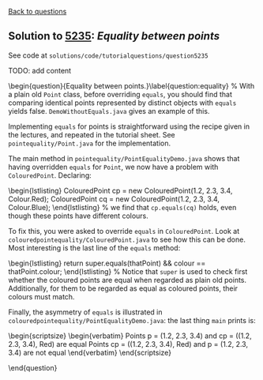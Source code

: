 [Back to questions](../README.md)

## Solution to [5235](../questions/5235): *Equality between points*

See code at `solutions/code/tutorialquestions/question5235`

TODO: add content


\begin{question}{Equality between points.}\label{question:equality}
%
With a plain old `Point` class, before overriding `equals`, you should find that
comparing identical points represented by distinct objects with `equals` yields false.
`DemoWithoutEquals.java` gives an example of this.

Implementing `equals` for points is straightforward using the recipe given in the lectures,
and repeated in the tutorial sheet.  See `pointequality/Point.java` for the implementation.

The main method in `pointequality/PointEqualityDemo.java` shows that having overridden
`equals` for `Point`, we now have a problem with `ColouredPoint`.  Declaring:

\begin{lstlisting}
ColouredPoint cp = new ColouredPoint(1.2, 2.3, 3.4, Colour.Red);
ColouredPoint cq = new ColouredPoint(1.2, 2.3, 3.4, Colour.Blue);
\end{lstlisting}
%
we find that `cp.equals(cq)` holds, even though these points have different colours.

To fix this, you were asked to override `equals` in `ColouredPoint`.  Look at
`colouredpointequality/ColouredPoint.java` to see how this can be done.  Most interesting
is the last line of the `equals` method:

\begin{lstlisting}
return super.equals(thatPoint) && colour == thatPoint.colour;
\end{lstlisting}
%
Notice that `super` is used to check first whether the coloured points are equal when
regarded as plain old points.  Additionally, for them to be regarded as equal as coloured points,
their colours must match.

Finally, the asymmetry of `equals` is illustrated in `colouredpointequality/PointEqualityDemo.java`:
the last thing `main` prints is:

\begin{scriptsize}
\begin{verbatim}
Points p = (1.2, 2.3, 3.4) and cp = ((1.2, 2.3, 3.4), Red) are equal
Points cp = ((1.2, 2.3, 3.4), Red) and p = (1.2, 2.3, 3.4) are not equal
\end{verbatim}
\end{scriptsize}

\end{question}

